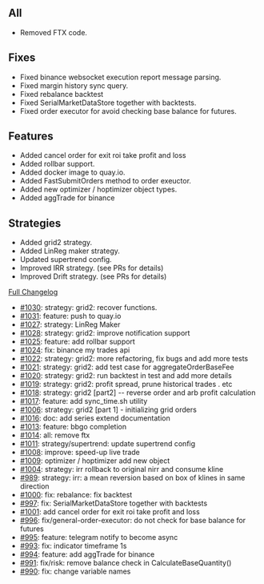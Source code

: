 ## All

- Removed FTX code.

## Fixes

- Fixed binance websocket execution report message parsing.
- Fixed margin history sync query.
- Fixed rebalance backtest
- Fixed SerialMarketDataStore together with backtests.
- Fixed order executor for avoid checking base balance for futures.

## Features

- Added cancel order for exit roi take profit and loss
- Added rollbar support.
- Added docker image to quay.io.
- Added FastSubmitOrders method to order exeuctor.
- Added new optimizer / hoptimizer object types.
- Added aggTrade for binance

## Strategies

- Added grid2 strategy.
- Added LinReg maker strategy.
- Updated supertrend config.
- Improved IRR strategy. (see PRs for details)
- Improved Drift strategy. (see PRs for details)


[Full Changelog](https://github.com/OvictorVieira/promeheux.api/compare/v1.42.0...main)

 - [#1030](https://github.com/OvictorVieira/promeheux.api/pull/1030): strategy: grid2: recover functions.
 - [#1031](https://github.com/OvictorVieira/promeheux.api/pull/1031): feature: push to quay.io
 - [#1027](https://github.com/OvictorVieira/promeheux.api/pull/1027): strategy: LinReg Maker
 - [#1028](https://github.com/OvictorVieira/promeheux.api/pull/1028): strategy: grid2: improve notification support
 - [#1025](https://github.com/OvictorVieira/promeheux.api/pull/1025): feature: add rollbar support
 - [#1024](https://github.com/OvictorVieira/promeheux.api/pull/1024): fix: binance my trades api
 - [#1022](https://github.com/OvictorVieira/promeheux.api/pull/1022): strategy: grid2: more refactoring, fix bugs and add more tests
 - [#1021](https://github.com/OvictorVieira/promeheux.api/pull/1021): strategy: grid2: add test case for aggregateOrderBaseFee
 - [#1020](https://github.com/OvictorVieira/promeheux.api/pull/1020): strategy: grid2: run backtest in test and add more details
 - [#1019](https://github.com/OvictorVieira/promeheux.api/pull/1019): strategy: grid2: profit spread, prune historical trades . etc
 - [#1018](https://github.com/OvictorVieira/promeheux.api/pull/1018): strategy: grid2 [part2] -- reverse order and arb profit calculation
 - [#1017](https://github.com/OvictorVieira/promeheux.api/pull/1017): feature: add sync_time.sh utility
 - [#1006](https://github.com/OvictorVieira/promeheux.api/pull/1006): strategy: grid2 [part 1] - initializing grid orders
 - [#1016](https://github.com/OvictorVieira/promeheux.api/pull/1016): doc: add series extend documentation
 - [#1013](https://github.com/OvictorVieira/promeheux.api/pull/1013): feature: bbgo completion
 - [#1014](https://github.com/OvictorVieira/promeheux.api/pull/1014): all: remove ftx
 - [#1011](https://github.com/OvictorVieira/promeheux.api/pull/1011): strategy/supertrend: update supertrend config
 - [#1008](https://github.com/OvictorVieira/promeheux.api/pull/1008): improve: speed-up live trade
 - [#1009](https://github.com/OvictorVieira/promeheux.api/pull/1009): optimizer / hoptimizer add new object
 - [#1004](https://github.com/OvictorVieira/promeheux.api/pull/1004): strategy: irr rollback to original nirr and consume kline
 - [#989](https://github.com/OvictorVieira/promeheux.api/pull/989): strategy: irr: a mean reversion based on box of klines in same direction
 - [#1000](https://github.com/OvictorVieira/promeheux.api/pull/1000): fix: rebalance: fix backtest
 - [#997](https://github.com/OvictorVieira/promeheux.api/pull/997):  fix: SerialMarketDataStore together with backtests
 - [#1001](https://github.com/OvictorVieira/promeheux.api/pull/1001): add cancel order for exit roi take profit and loss
 - [#996](https://github.com/OvictorVieira/promeheux.api/pull/996): fix/general-order-executor: do not check for base balance for futures
 - [#995](https://github.com/OvictorVieira/promeheux.api/pull/995): feature: telegram notify to become async
 - [#993](https://github.com/OvictorVieira/promeheux.api/pull/993): fix: indicator timeframe 1s
 - [#994](https://github.com/OvictorVieira/promeheux.api/pull/994): feature: add aggTrade for binance
 - [#991](https://github.com/OvictorVieira/promeheux.api/pull/991): fix/risk: remove balance check in CalculateBaseQuantity()
 - [#990](https://github.com/OvictorVieira/promeheux.api/pull/990): fix: change variable names
